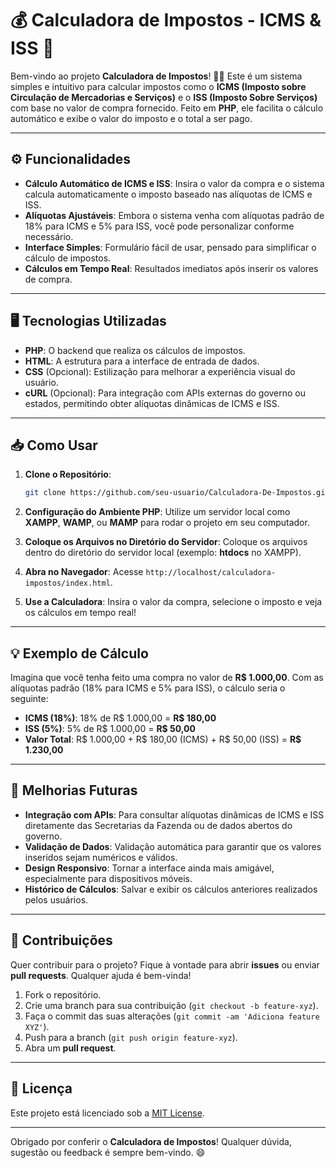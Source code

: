 # 💰 Calculadora de Impostos - ICMS & ISS 💸

Bem-vindo ao projeto **Calculadora de Impostos**! 🧮🚀 Este é um sistema simples e intuitivo para calcular impostos como o **ICMS (Imposto sobre Circulação de Mercadorias e Serviços)** e o **ISS (Imposto Sobre Serviços)** com base no valor de compra fornecido. Feito em **PHP**, ele facilita o cálculo automático e exibe o valor do imposto e o total a ser pago.

---

## ⚙️ Funcionalidades

- **Cálculo Automático de ICMS e ISS**: Insira o valor da compra e o sistema calcula automaticamente o imposto baseado nas alíquotas de ICMS e ISS.
- **Alíquotas Ajustáveis**: Embora o sistema venha com alíquotas padrão de 18% para ICMS e 5% para ISS, você pode personalizar conforme necessário.
- **Interface Simples**: Formulário fácil de usar, pensado para simplificar o cálculo de impostos.
- **Cálculos em Tempo Real**: Resultados imediatos após inserir os valores de compra.

---

## 🖥️ Tecnologias Utilizadas

- **PHP**: O backend que realiza os cálculos de impostos.
- **HTML**: A estrutura para a interface de entrada de dados.
- **CSS** (Opcional): Estilização para melhorar a experiência visual do usuário.
- **cURL** (Opcional): Para integração com APIs externas do governo ou estados, permitindo obter alíquotas dinâmicas de ICMS e ISS.

---

## 📥 Como Usar

1. **Clone o Repositório**:
    ```bash
    git clone https://github.com/seu-usuario/Calculadora-De-Impostos.git
    ```

2. **Configuração do Ambiente PHP**:
    Utilize um servidor local como **XAMPP**, **WAMP**, ou **MAMP** para rodar o projeto em seu computador.

3. **Coloque os Arquivos no Diretório do Servidor**:
    Coloque os arquivos dentro do diretório do servidor local (exemplo: **htdocs** no XAMPP).

4. **Abra no Navegador**:
    Acesse `http://localhost/calculadora-impostos/index.html`.

5. **Use a Calculadora**:
    Insira o valor da compra, selecione o imposto e veja os cálculos em tempo real!

---

## 💡 Exemplo de Cálculo

Imagina que você tenha feito uma compra no valor de **R$ 1.000,00**. Com as alíquotas padrão (18% para ICMS e 5% para ISS), o cálculo seria o seguinte:

- **ICMS (18%)**: 18% de R$ 1.000,00 = **R$ 180,00**
- **ISS (5%)**: 5% de R$ 1.000,00 = **R$ 50,00**
- **Valor Total**: R$ 1.000,00 + R$ 180,00 (ICMS) + R$ 50,00 (ISS) = **R$ 1.230,00**

---

## 🚀 Melhorias Futuras

- **Integração com APIs**: Para consultar alíquotas dinâmicas de ICMS e ISS diretamente das Secretarias da Fazenda ou de dados abertos do governo.
- **Validação de Dados**: Validação automática para garantir que os valores inseridos sejam numéricos e válidos.
- **Design Responsivo**: Tornar a interface ainda mais amigável, especialmente para dispositivos móveis.
- **Histórico de Cálculos**: Salvar e exibir os cálculos anteriores realizados pelos usuários.

---

## 🤝 Contribuições

Quer contribuir para o projeto? Fique à vontade para abrir **issues** ou enviar **pull requests**. Qualquer ajuda é bem-vinda!

1. Fork o repositório.
2. Crie uma branch para sua contribuição (`git checkout -b feature-xyz`).
3. Faça o commit das suas alterações (`git commit -am 'Adiciona feature XYZ'`).
4. Push para a branch (`git push origin feature-xyz`).
5. Abra um **pull request**.

---

## 📜 Licença

Este projeto está licenciado sob a [MIT License](LICENSE).

---

Obrigado por conferir o **Calculadora de Impostos**! Qualquer dúvida, sugestão ou feedback é sempre bem-vindo. 😄
